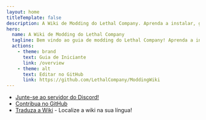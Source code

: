 ```yaml
---
layout: home
titleTemplate: false
description: A Wiki de Modding do Lethal Company. Aprenda a instalar, gerenciar e criar mods para Lethal Company!
hero:
  name: A Wiki de Modding do Lethal Company
  tagline: Bem vindo ao guia de modding do Lethal Company! Aprenda a instalar, gerenciar e criar mods para Lethal Company!
  actions:
    - theme: brand
      text: Guia de Iniciante
      link: /overview
    - theme: alt
      text: Editar no GitHub
      link: https://github.com/LethalCompany/ModdingWiki
---
```


<script setup lang="ts">
  import Home from './.vitepress/components/Home.vue'
  import HomeGroup from './.vitepress/components/HomeGroup.vue'
  import HomeItem from './.vitepress/components/HomeItem.vue'
  import HomeLinks from './.vitepress/components/HomeLinks.vue'
</script>

<Home>
  <HomeGroup title="Installing Mods">
    <HomeItem name="Beginner's Guide" href="./overview" />
    <HomeItem name="Using r2modman" href="./installation/installing-r2modman" />
    <HomeItem name="Sharing r2modman Profiles" href="./installation/syncing-mods" />
    <HomeItem name="Configuring Mods" href="./installation/configuration" /></HomeGroup>

  <HomeGroup title="Creating Mods">
    <HomeItem name="Developer's Guide" href="./dev/overview" />
    <HomeItem name="Initial Modding Setup" href="./dev/initial-setup" />
    <HomeItem name="Modding APIs Overview" href="./dev/apis/overview" />
    <HomeItem name="Publishing Your Mod" href="./dev/publishing-your-mod" /></HomeGroup>

  <HomeGroup title="Other Resources">
    <HomeItem name="Frequently Asked Questions" href="./extras/faq" />
    <HomeItem name="Contributing Translations" href="./contribute/translating-the-wiki" />
    <HomeItem name="Contributing Articles" href="./contribute/writing-articles" />
    <HomeItem name="About" href="./extras/about" /></HomeGroup>


<HomeLinks>

- [Junte-se ao servidor do Discord!](https://discord.gg/nYcQFEpXfU)
- [Contribua no GitHub](https://github.com/LethalCompany/ModdingWiki)
- [Traduza a Wiki](./contribute/translating-the-wiki.html) - Localize a wiki na sua língua!

</HomeLinks>
